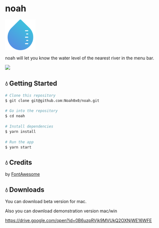# noah

<img src="./icon/appIcon.png" width="100">

noah will let you know the water level of the nearest river in the menu bar.

<img src="https://goo.gl/kLCK92">

## :droplet: Getting Started

```sh
# Clone this repository
$ git clone git@github.com:Noah0x0/noah.git

# Go into the repository
$ cd noah

# Install dependencies
$ yarn install

# Run the app
$ yarn start
```

## :droplet: Credits

by [FontAwesome](http://fontawesome.io/)

## :droplet: Downloads

You can download beta version for mac.

Also you can download demonstration version mac/win

https://drive.google.com/open?id=0B6uzpRVjk9MVUkQ2OXNjWE16WFE
